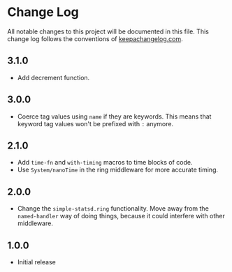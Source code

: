 # Change Log
All notable changes to this project will be documented in this file. This change log follows the conventions of [keepachangelog.com](http://keepachangelog.com/).

## 3.1.0
* Add decrement function. 

## 3.0.0
* Coerce tag values using `name` if they are keywords. This means that keyword tag values won't be prefixed with `:` anymore.

## 2.1.0
* Add `time-fn` and `with-timing` macros to time blocks of code.
* Use `System/nanoTime` in the ring middleware for more accurate timing.

## 2.0.0
* Change the `simple-statsd.ring` functionality. Move away from the `named-handler` way of doing things, because it could interfere with other middleware.

## 1.0.0
* Initial release
